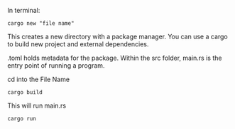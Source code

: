In terminal:
~~~
cargo new "file name"
~~~

This creates a new directory with a package manager. You can use a cargo to build new project and external dependencies.

.toml holds metadata for the package. Within the src folder, main.rs is the entry point of running a program.

cd into the File Name
~~~
cargo build
~~~

This will run main.rs
~~~
cargo run
~~~